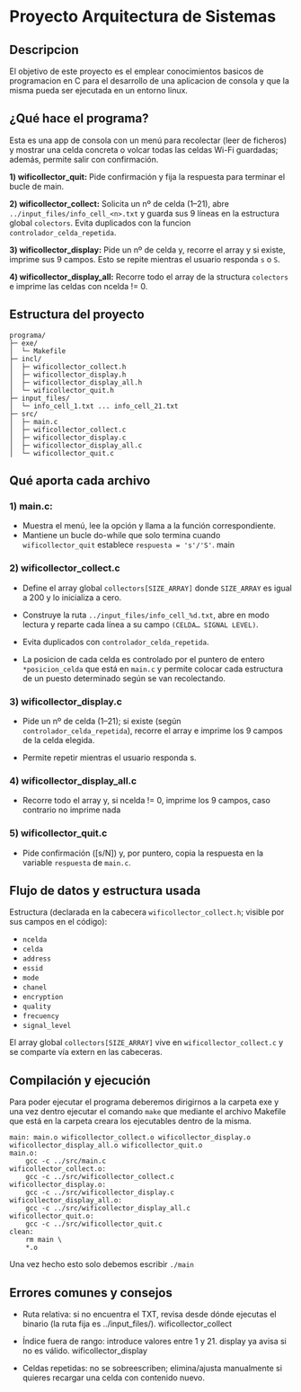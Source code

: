 # Proyecto Arquitectura de Sistemas
## Descripcion
El objetivo de este proyecto es el emplear conocimientos basicos de programacion en C para el desarrollo 
de una aplicacion de consola y que la misma pueda ser ejecutada en un entorno linux.
## ¿Qué hace el programa?
Esta es una app de consola con un menú para recolectar (leer de ficheros) y mostrar una celda concreta o volcar todas las celdas Wi-Fi guardadas; además, permite salir con confirmación. 

**1) wificollector_quit:** Pide confirmación y fija la respuesta para terminar el bucle de main.

**2) wificollector_collect:** Solicita un nº de celda (1–21), abre `../input_files/info_cell_<n>.txt` y guarda sus 9 líneas en la estructura global `colectors`. 
Evita duplicados con la funcion `controlador_celda_repetida`.

**3) wificollector_display:** Pide un nº de celda y, recorre el array y si existe, imprime sus 9 campos. 
Esto se repite mientras el usuario responda `s` o `S`.

**4) wificollector_display_all:** Recorre todo el array de la structura `colectors` e imprime las celdas con ncelda != 0.
 


## Estructura del proyecto
```
programa/
├─ exe/
│  └─ Makefile
├─ incl/
│  ├─ wificollector_collect.h
│  ├─ wificollector_display.h
│  ├─ wificollector_display_all.h
│  └─ wificollector_quit.h
├─ input_files/
│  └─ info_cell_1.txt ... info_cell_21.txt
├─ src/
│  ├─ main.c
│  ├─ wificollector_collect.c
│  ├─ wificollector_display.c
│  ├─ wificollector_display_all.c
│  └─ wificollector_quit.c
```

## Qué aporta cada archivo
### 1) main.c: 
* Muestra el menú, lee la opción y llama a la función correspondiente.
* Mantiene un bucle do-while que solo termina cuando `wificollector_quit` establece `respuesta = 's'/'S'`.
 main

### 2) wificollector_collect.c
* Define el array global `collectors[SIZE_ARRAY]` donde `SIZE_ARRAY` es igual a 200 y lo inicializa a cero.

* Construye la ruta `../input_files/info_cell_%d.txt`, abre en modo lectura y reparte cada línea a su campo `(CELDA… SIGNAL LEVEL)`.

* Evita duplicados con `controlador_celda_repetida`.

* La posicion de cada celda es controlado por el puntero de entero `*posicion_celda` que está en `main.c`
y permite colocar cada estructura de un puesto determinado según se van recolectando.

### 3) wificollector_display.c
* Pide un nº de celda (1–21); si existe (según `controlador_celda_repetida`), recorre el array e imprime los 9 campos de la celda elegida.

* Permite repetir mientras el usuario responda s.

### 4) wificollector_display_all.c
* Recorre todo el array y, si ncelda != 0, imprime los 9 campos, caso contrario no imprime nada

### 5) wificollector_quit.c
* Pide confirmación ([s/N]) y, por puntero, copia la respuesta en la variable `respuesta` de `main.c`.

## Flujo de datos y estructura usada
Estructura (declarada en la cabecera `wificollector_collect.h`; visible por sus campos en el código):
* `ncelda`
* `celda` 
* `address` 
* `essid` 
* `mode` 
* `chanel` 
* `encryption` 
* `quality` 
* `frecuency` 
* `signal_level`

El array global `collectors[SIZE_ARRAY]` vive en `wificollector_collect.c` y se comparte vía extern en las cabeceras.

## Compilación y ejecución
Para poder ejecutar el programa deberemos dirigirnos a la carpeta exe y una vez dentro ejecutar el comando `make`
que mediante el archivo Makefile que está en la carpeta creara los ejecutables dentro de la misma.

````
main: main.o wificollector_collect.o wificollector_display.o wificollector_display_all.o wificollector_quit.o
main.o:
	gcc -c ../src/main.c
wificollector_collect.o:
	gcc -c ../src/wificollector_collect.c
wificollector_display.o:
	gcc -c ../src/wificollector_display.c
wificollector_display_all.o:
	gcc -c ../src/wificollector_display_all.c
wificollector_quit.o:
	gcc -c ../src/wificollector_quit.c
clean:
	rm main \
	*.o
````
Una vez hecho esto solo debemos escribir `./main`

## Errores comunes y consejos
* Ruta relativa: si no encuentra el TXT, revisa desde dónde ejecutas el binario (la ruta fija es ../input_files/).
 wificollector_collect

* Índice fuera de rango: introduce valores entre 1 y 21. display ya avisa si no es válido.
 wificollector_display

* Celdas repetidas: no se sobreescriben; elimina/ajusta manualmente si quieres recargar una celda con contenido nuevo. 


